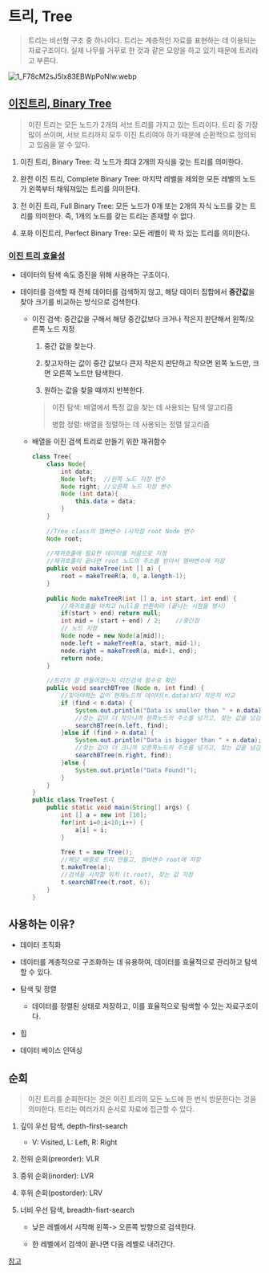 # 트리, Tree

> 트리는 비선형 구조 중 하나이다. 트리는 계층적인 자료를 표현하는 데 이용되는 자료구조이다. 실제 나무를 거꾸로 한 것과 같은 모양을 하고 있기 때문에 트리라고 부른다.

![1_F78cM2sJ5Ix83EBWpPoNlw.webp](C:\Users\user\Desktop\1_F78cM2sJ5Ix83EBWpPoNlw.webp)

## [이진트리, Binary Tree](https://habitus92.tistory.com/19)

> 이진 트리는 모든 노드가 2개의 서브 트리를 가지고 있는 트리이다. 트리 중 가장 많이 쓰이며, 서브 트리까지 모두 이진 트리여야 하기 때문에 순환적으로 정의되고 있음을 알 수 있다.

1. 이진 트리, Binary Tree: 각 노드가 최대 2개의 자식을 갖는 트리를 의미한다.

2. 완전 이진 트리, Complete Binary Tree: 마지막 레벨을 제외한 모든 레벨의 노드가 왼쪽부터 채워져있는 트리를 의미한다.

3. 전 이진 트리, Full Binary Tree: 모든 노드가 0개 또는 2개의 자식 노드를 갖는 트리를 의미한다. 즉, 1개의 노드를 갖는 트리는 존재할 수 없다.

4. 포화 이진트리, Perfect Binary Tree: 모든 레벨이 꽉 차 있는 트리를 의미한다.

### [이진 트리 효율성](https://heestory217.tistory.com/24)

- 데이터의 탐색 속도 증진을 위해 사용하는 구조이다.

- 데이터를 검색할 때 전체 데이터를 검색하지 않고, 해당 데이터 집합에서 **중간값**을 찾아 크기를 비교하는 방식으로 검색한다.
  
  - 이진 검색: 중간값을 구해서 해당 중간값보다 크거나 작은지 판단해서 왼쪽/오른쪽 노드 지정
    
    1. 중간 값을 찾는다.
    
    2. 찾고자하는 값이 중간 값보다 큰지 작은지 판단하고 작으면 왼쪽 노드만, 크면 오른쪽 노드만 탐색한다.
    
    3. 원하는 값을 찾을 때까지 반복한다.
    
    > 이진 탐색: 배열에서 특정 값을 찾는 데 사용되는 탐색 알고리즘
    > 
    > 병합 정렬: 배열을 정렬하는 데 사용되는 정렬 알고리즘
  
  - 배열을 이진 검색 트리로 만들기 위한 재귀함수
    
    ```java
    class Tree{
    	class Node{
    		int data;
    		Node left;	//왼쪽 노드 저장 변수
    		Node right;	//오른쪽 노드 저장 변수
    		Node (int data){
    			this.data = data;
    		}
    	}
    	
    	//Tree class의 멤버변수 (시작점 root Node 변수
    	Node root;
    	
    	//재귀호출에 필요한 데이터를 처음으로 지정 
    	//재귀호출이 끝나면 root 노드의 주소를 받아서 멤버변수에 저장
    	public void makeTree(int [] a) {
    		root = makeTreeR(a, 0, a.length-1);
    	}
    	
    	public Node makeTreeR(int [] a, int start, int end) {
    		//재귀호출을 마치고 null을 반환하라 (끝나는 시점을 명시)
    		if(start > end) return null;
    		int mid = (start + end) / 2; 	//중간점
    		// 노드 지정
    		Node node = new Node(a[mid]);
    		node.left = makeTreeR(a, start, mid-1);
    		node.right = makeTreeR(a, mid+1, end);
    		return node;
    	}
    	
    	//트리가 잘 만들어졌는지 이진검색 함수로 확인
    	public void searchBTree (Node n, int find) {
    		//찾아야하는 값이 현재노드의 데이터(n.data)보다 작은지 비교
    		if (find < n.data) {
    			System.out.println("Data is smaller than " + n.data);
    			//찾는 값이 더 작으니까 왼쪽노드의 주소를 넘기고, 찾는 값을 넘김 (반복 호출)
    			searchBTree(n.left, find);
    		}else if (find > n.data) {
    			System.out.println("Data is bigger than " + n.data);
    			//찾는 값이 더 크니까 오른쪽노드의 주소를 넘기고, 찾는 값을 넘김 (반복 호출)
    			searchBTree(n.right, find);
    		}else {
    			System.out.println("Data Found!");
    		}
    	}
    }
    public class TreeTest {
    	public static void main(String[] args) {
    		int [] a = new int [10];
    		for(int i=0;i<10;i++) {
    			a[i] = i;
    		}
    		
    		Tree t = new Tree();
    		//해당 배열로 트리 만들고, 멤버변수 root에 저장
    		t.makeTree(a);
    		//검색을 시작할 위치 (t.root), 찾는 값 지정
    		t.searchBTree(t.root, 6);
    	}
    }
    ```
    
    

## 사용하는 이유?

-  데이터 조직화
  
  - 데이터를 계층적으로 구조화하는 데 유용하여, 데이터를 효율적으로 관리하고 탐색할 수 있다.

- 탐색 및 정렬
  
  - 데이터를 정렬된 상태로 저장하고, 이를 효율적으로 탐색할 수 있는 자료구조이다.

- 힙

- 데이터 베이스 인덱싱

## 순회

> 이진 트리를 순회한다는 것은 이진 트리의 모든 노드에 한 번식 방문한다는 것을 의미한다. 트리는 여러가지 순서로 자료에 접근할 수 있다.

1. 깊이 우선 탐색, depth-first-search
   
   - V: Visited, L: Left, R: Right

2. 전위 순회(preorder): VLR

3. 중위 순회(inorder): LVR

4. 후위 순회(postorder): LRV

2. 너비 우선 탐색, breadth-fisrt-search
   
   - 낮은 레벨에서 시작해 왼쪽-> 오른쪽 방향으로 검색한다.
   
   - 한 레벨에서 검색이 끝나면 다음 레벨로 내려간다.

[참고](https://medium.com/quantum-ant/%ED%8A%B8%EB%A6%AC-tree-cec69cfddb14)
